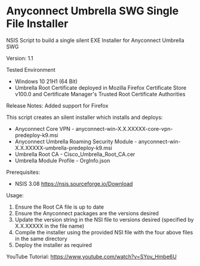 #  Anyconnect Umbrella SWG Single File Installer 
NSIS Script to build a single silent EXE Installer for Anyconnect Umbrella SWG

Version: 1.1

Tested Environment
- Windows 10 21H1 (64 Bit)
- Umbrella Root Certificate deployed in Mozilla Firefox Certificate Store v100.0 and Certificate Manager's Trusted Root Certificate Authorities

Release Notes: Added support for Firefox

This script creates an silent installer which installs and deploys:
- Anyconnect Core VPN - anyconnect-win-X.X.XXXXX-core-vpn-predeploy-k9.msi
- Anyconnect Umbrella Roaming Security Module - anyconnect-win-X.X.XXXXX-umbrella-predeploy-k9.msi
- Umbrella Root CA - Cisco_Umbrella_Root_CA.cer
- Umbrella Module Profile - OrgInfo.json

Prerequisites:
- NSIS 3.08 https://nsis.sourceforge.io/Download

Usage:
1. Ensure the Root CA file is up to date
2. Ensure the Anyconnect packages are the versions desired
3. Update the version string in the NSI file to versions desired (specified by X.X.XXXXX in the file name)
4. Compile the installer using the provided NSI file with the four above files in the same directory
5. Deploy the installer as required

YouTube Tutorial: https://www.youtube.com/watch?v=SYov_Hmbe6U
